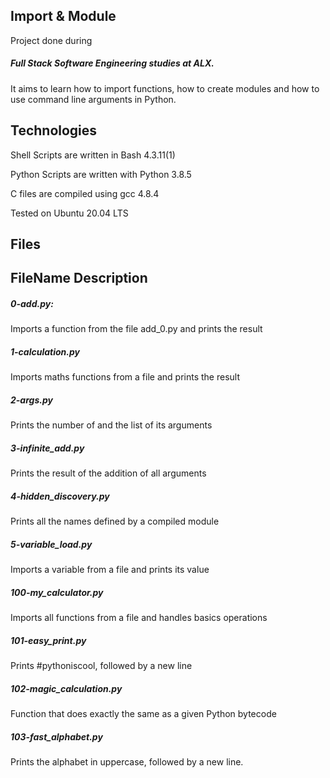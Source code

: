 <h2>Import & Module</h2>

Project done during <h5>Full Stack Software Engineering studies at ALX.</h5> It aims to learn how to import functions, how to create modules and how to use command line arguments in Python.



<h2>Technologies</h2>

Shell Scripts are written in Bash 4.3.11(1)

Python Scripts are written with Python 3.8.5

C files are compiled using gcc 4.8.4

Tested on Ubuntu 20.04 LTS

<h2>Files</h2>              

<h2>FileName	Description</h2>

<h5>0-add.py:</h5>	Imports a function from the file add_0.py and prints the result

<h5>1-calculation.py</h5>	Imports maths functions from a file and prints the result

<h5>2-args.py</h5>	Prints the number of and the list of its arguments

<h5>3-infinite_add.py</h5>	Prints the result of the addition of all arguments

<h5>4-hidden_discovery.py</h5>	Prints all the names defined by a compiled module

<h5>5-variable_load.py</h5>	Imports a variable from a file and prints its value

<h5>100-my_calculator.py</h5>	Imports all functions from a file and handles basics operations

<h5>101-easy_print.py</h5>	Prints #pythoniscool, followed by a new line

<h5>102-magic_calculation.py</h5>	Function that does exactly the same as a given Python bytecode

<h5>103-fast_alphabet.py</h5>	Prints the alphabet in uppercase, followed by a new line.


